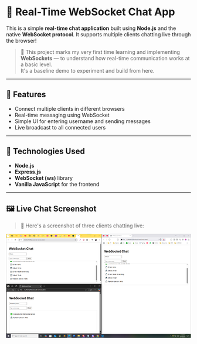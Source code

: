 # 💬 Real-Time WebSocket Chat App

This is a simple **real-time chat application** built using **Node.js** and the native **WebSocket protocol**. It supports multiple clients chatting live through the browser!

> 🧠 This project marks my very first time learning and implementing **WebSockets** — to understand how real-time communication works at a basic level.  
> It's a baseline demo to experiment and build from here.

---

## 🔧 Features

- Connect multiple clients in different browsers
- Real-time messaging using WebSocket
- Simple UI for entering username and sending messages
- Live broadcast to all connected users

---

## 🚀 Technologies Used

- **Node.js**
- **Express.js**
- **WebSocket (ws)** library
- **Vanilla JavaScript** for the frontend

---

## 🖼️ Live Chat Screenshot

> 📸 Here's a screenshot of three clients chatting live:

![Live Chat Demo](image/image.png)
